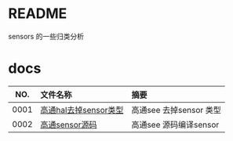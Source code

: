 # README

sensors 的一些归类分析

# docs

NO.|文件名称|摘要
:--:|:--|:--
0001| [高通hal去掉sensor类型](sensors/0001_hal_sensor_type_20230104.md) | 高通see 去掉sensor 类型
0002| [高通sensor源码](sensors/0002_sensor_20230106.md) | 高通see 源码编译sensor